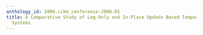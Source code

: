 ```yaml
---
anthology_id: 2000.cikm_conference-2000.65
title: A Comparative Study of Log-Only and In-Place Update Based Temporal Object Database
  Systems
---
```

